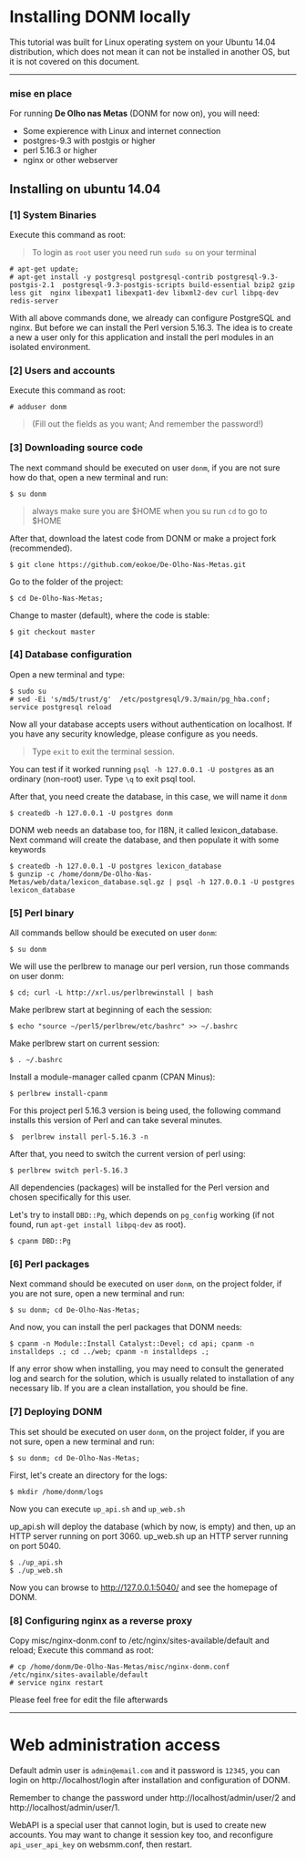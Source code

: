 # Installing DONM locally

This tutorial was built for Linux operating system on your Ubuntu 14.04 distribution, which does not mean it can not be installed
in another OS, but it is not covered on this document.

----

### mise en place

For running **De Olho nas Metas** (DONM for now on), you will need:

* Some expierence with Linux and internet connection
* postgres-9.3 with postgis or higher
* perl 5.16.3 or higher
* nginx or other webserver

## Installing on ubuntu 14.04

### [1] System Binaries

Execute this command as root:

> To login as `root` user you need run `sudo su` on your terminal

    # apt-get update;
    # apt-get install -y postgresql postgresql-contrib postgresql-9.3-postgis-2.1  postgresql-9.3-postgis-scripts build-essential bzip2 gzip less git  nginx libexpat1 libexpat1-dev libxml2-dev curl libpq-dev redis-server

With all above commands done, we already can configure PostgreSQL and nginx. But before we can install the Perl version 5.16.3.
The idea is to create a new a user only for this application and install the perl modules in an isolated environment.

### [2] Users and accounts

Execute this command as root:

    # adduser donm

> (Fill out the fields as you want; And remember the password!)

### [3] Downloading source code

The next command should be executed on user `donm`, if you are not sure how do that, open a new terminal and run:

    $ su donm
    
> always make sure you are $HOME when you su run `cd` to go to $HOME

After that, download the latest code from DONM or make a project fork (recommended).

    $ git clone https://github.com/eokoe/De-Olho-Nas-Metas.git

Go to the folder of the project:

    $ cd De-Olho-Nas-Metas;

Change to master (default), where the code is stable:

    $ git checkout master

### [4] Database configuration
Open a new terminal and type:

    $ sudo su
    # sed -Ei 's/md5/trust/g'  /etc/postgresql/9.3/main/pg_hba.conf; service postgresql reload

Now all your database accepts users without authentication on localhost. If you have any security knowledge, please configure as you needs.

> Type `exit` to exit the terminal session.

You can test if it worked running `psql -h 127.0.0.1 -U postgres` as an ordinary (non-root) user. Type `\q` to exit psql tool.

After that, you need create the database, in this case, we will name it `donm`

    $ createdb -h 127.0.0.1 -U postgres donm

DONM web needs an database too, for I18N, it called lexicon_database.
Next command will create the database, and then populate it with some keywords

    $ createdb -h 127.0.0.1 -U postgres lexicon_database
    $ gunzip -c /home/donm/De-Olho-Nas-Metas/web/data/lexicon_database.sql.gz | psql -h 127.0.0.1 -U postgres lexicon_database

### [5] Perl binary

All commands bellow should be executed on user `donm`:

    $ su donm

We will use the perlbrew to manage our perl version, run those commands on user donm:

    $ cd; curl -L http://xrl.us/perlbrewinstall | bash

Make perlbrew start at beginning of each the session:

    $ echo "source ~/perl5/perlbrew/etc/bashrc" >> ~/.bashrc

Make perlbrew start on current session:

    $ . ~/.bashrc

Install a module-manager called cpanm (CPAN Minus):

    $ perlbrew install-cpanm

For this project perl 5.16.3 version is being used, the following command installs this version of Perl and can take several minutes.

    $  perlbrew install perl-5.16.3 -n

After that, you need to switch the current version of perl using:

    $ perlbrew switch perl-5.16.3

All dependencies (packages) will be installed for the Perl version and chosen specifically for this user.

Let's try to install `DBD::Pg`, which depends on `pg_config` working (if not found, run `apt-get install libpq-dev` as root).

    $ cpanm DBD::Pg

### [6] Perl packages

Next command should be executed on user `donm`, on the project folder, if you are not sure, open a new terminal and run:

    $ su donm; cd De-Olho-Nas-Metas;

And now, you can install the perl packages that DONM needs:

    $ cpanm -n Module::Install Catalyst::Devel; cd api; cpanm -n installdeps .; cd ../web; cpanm -n installdeps .;

If any error show when installing, you may need to consult the generated log and search for the solution, which is usually related to installation of any necessary lib. If you are a clean installation, you should be fine.


### [7] Deploying DONM

This set should be executed on user `donm`, on the project folder, if you are not sure, open a new terminal and run:

    $ su donm; cd De-Olho-Nas-Metas;

First, let's create an directory for the logs:

    $ mkdir /home/donm/logs

Now you can execute `up_api.sh` and `up_web.sh`

up_api.sh will deploy the database (which by now, is empty) and then, up an HTTP server running on port 3060.
up_web.sh up an HTTP server running on port 5040.

    $ ./up_api.sh
    $ ./up_web.sh

Now you can browse to http://127.0.0.1:5040/ and see the homepage of DONM.

### [8] Configuring nginx as a reverse proxy

Copy misc/nginx-donm.conf to /etc/nginx/sites-available/default and reload; Execute this command as root:

    # cp /home/donm/De-Olho-Nas-Metas/misc/nginx-donm.conf  /etc/nginx/sites-available/default
    # service nginx restart

Please feel free for edit the file afterwards

----

# Web administration access
Default admin user is `admin@email.com` and it password is `12345`, you can login on http://localhost/login after installation and configuration of DONM.

Remember to change the password under http://localhost/admin/user/2 and http://localhost/admin/user/1.

WebAPI is a special user that cannot login, but is used to create new accounts. You may want to change it session key too, and reconfigure `api_user_api_key` on websmm.conf, then restart.


